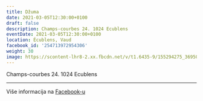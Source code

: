 ```yaml
---
title: Džuma
date: 2021-03-05T12:30:00+0100
draft: false
description: Champs-courbes 24. 1024 Ecublens
eventDate: 2021-03-05T12:30:00+0100
location: Écublens, Vaud
facebook_id: '254713972954306'
weight: 30
image: https://scontent-lhr8-2.xx.fbcdn.net/v/t1.6435-9/155294275_3695079563921169_4909597834044538694_n.jpg?_nc_cat=101&ccb=1-7&_nc_sid=9e60e4&_nc_ohc=j8lbWoM8DeAQ7kNvwGRSJjv&_nc_oc=AdnY3smSJwEmb-zGkGAPq-D0gIo7jmj1Hh7wj4cd37IXPmZKbcScwU5W_JVkvoj-xqU&_nc_zt=23&_nc_ht=scontent-lhr8-2.xx&edm=ABTKTjYEAAAA&_nc_gid=gl4guOUrEUUyVvaOWMV4fg&oh=00_AfLEdYb8AL8La-6Y1KoIE0KM0GZ6bmzJiCJcy2KOqycRgg&oe=6859FCDB
---
```


Champs-courbes 24. 1024 Ecublens

---

Više informacija na [Facebook-u](https://facebook.com/events/254713972954306)